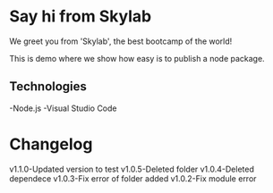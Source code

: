 # Say hi from Skylab

We greet you from 'Skylab', the best bootcamp of the world!

This is demo where we show how easy is to publish a node package.

## Technologies

-Node.js
-Visual Studio Code

# Changelog

v1.1.0-Updated version to test
v1.0.5-Deleted folder
v1.0.4-Deleted dependece
v1.0.3-Fix error of folder added
v1.0.2-Fix module error
